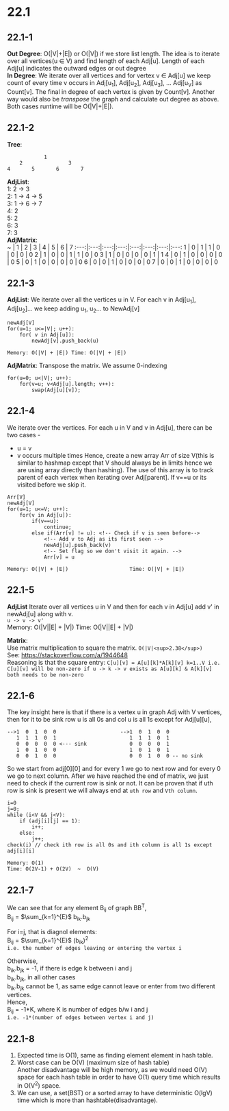 # 22.1
## 22.1-1
**Out Degree**: O(|V|+|E|) or O(|V|) if we store list length. The idea is to iterate over all vertices(u ∈ V) and find length of each Adj[u]. Length of each Adj[u] indicates the outward edges or out degree    
**In Degree**: We iterate over all vertices and for vertex v ∈ Adj[u] we keep count of every time v occurs in Adj[u<sub>1</sub>], Adj[u<sub>2</sub>], Adj[u<sub>3</sub>], ... Adj[u<sub>V</sub>] as Count[v]. The final in degree of each vertex is given by Count[v]. Another way would also be *transpose* the graph and calculate out degree as above. Both cases runtime will be O(|V|+|E|). 

## 22.1-2
**Tree**: 
```
            1
    2               3
4       5       6       7
```
**AdjList**:   
1: 2 -> 3  
2: 1 -> 4 -> 5  
3: 1 -> 6 -> 7  
4: 2  
5: 2  
6: 3  
7: 3  
**AdjMatrix**:  
~ | 1 | 2 | 3 | 4 | 5 | 6 | 7
:---:|:---:|:---:|:---:|:---:|:---:|:---:|:---:
1 | 0 | 1 | 1 | 0 | 0 | 0 | 0
2 | 1 | 0 | 0 | 1 | 1 | 0 | 0
3 | 1 | 0 | 0 | 0 | 0 | 1 | 1
4 | 0 | 1 | 0 | 0 | 0 | 0 | 0 
5 | 0 | 1 | 0 | 0 | 0 | 0 | 0
6 | 0 | 0 | 1 | 0 | 0 | 0 | 0
7 | 0 | 0 | 1 | 0 | 0 | 0 | 0

## 22.1-3
**AdjList**: We iterate over all the vertices u in V. For each v in Adj[u<sub>1</sub>], Adj[u<sub>2</sub>]... we keep adding u<sub>1</sub>, u<sub>2</sub>... to NewAdj[v]
```
newAdj[V]
for(u=1; u<=|V|; u++):
    for( v in Adj[u]):
        newAdj[v].push_back(u)

Memory: O(|V| + |E|) Time: O(|V| + |E|)  
```

**AdjMatrix**:
Transpose the matrix. We assume 0-indexing

```
for(u=0; u<|V|; u++):
    for(v=u; v<Adj[u].length; v++):
        swap(Adj[u][v]);
```

## 22.1-4
We iterate over the vertices. For each u in V and v in Adj[u], there can be two cases -   
- u = v
- v occurs multiple times
Hence, create a new array Arr of size V(this is similar to hashmap except that V should always be in limits hence we are using array directly than hashing). The use of this array is to track parent of each vertex when iterating over Adj[parent]. If v==u or its visited before we skip it.
```
Arr[V]
newAdj[V]
for(u=1; u<=V; u++):
    for(v in Adj[u]):
        if(v==u):
            continue;
        else if(Arr[v] != u): <!-- Check if v is seen before-->
            <!-- Add v to Adj as its first seen -->
            newAdj[u].push_back(v)
            <!-- Set flag so we don't visit it again. -->
            Arr[v] = u

Memory: O(|V| + |E|)                    Time: O(|V| + |E|)
```

## 22.1-5
**AdjList**
Iterate over all vertices u in V and then for each v in Adj[u] add v' in newAdj[u] along with v.   
`u -> v -> v'`   
Memory: O(|V||E| + |V|)
Time: O(|V||E| + |V|)

**Matrix**:   
Use matrix multiplication to square the matrix. `O(|V|<sup>2.38</sup>)`  
 See: <link>https://stackoverflow.com/a/1944648  
Reasoning is that the square entry: `C[u][v] = A[u][k]*A[k][v] k=1..V i.e. C[u][v] will be non-zero if u -> k -> v exists as A[u][k] & A[k][v] both needs to be non-zero`

## 22.1-6
The key insight here is that if there is a vertex u in graph Adj with V vertices, then for it to be sink row u is all 0s and col u is all 1s except for Adj[u][u], 
```  
-->1  0  1  0  0                     -->1  0  1  0  0   
   1  1  1  0  1                        1  1  1  0  1  
   0  0  0  0  0 <--- sink              0  0  0  0  1  
   1  0  1  0  0                        1  0  1  0  1 
   0  0  1  0  0                        0  0  1  0  0 -- no sink
``` 
So we start from adj[0][0] and for every 1 we go to next row and for every 0 we go to next column. After we have reached the end of matrix, we just need to check if the current row is sink or not.
It can be proven that if uth row is sink is present we will always end at `uth row` and  `Vth column`.
```
i=0
j=0;
while (i<V && j<V):
    if (adj[i][j] == 1):
        i++;
    else:
        j++;
check(i) // check ith row is all 0s and ith column is all 1s except adj[i][i]

Memory: O(1)
Time: O(2V-1) + O(2V)  ~  O(V)
```

## 22.1-7
We can see that for any element  B<sub>ij</sub> of graph BB<sup>T</sup>,    
 B<sub>ij</sub> = $\sum_{k=1}^{E}$ b<sub>ik</sub>.b<sub>jk</sub>

 For i=j, that is diagnol elements:   
 B<sub>ij</sub> = $\sum_{k=1}^{E}$ (b<sub>ik</sub>)<sup>2</sup>   
 `i.e. the number of edges leaving or entering the vertex i`

 Otherwise,   
 b<sub>ik</sub>.b<sub>jk</sub> = -1, if there is edge k between i and j   
  b<sub>ik</sub>.b<sub>jk</sub>, in all other cases   
b<sub>ik</sub>.b<sub>jk</sub> cannot be 1, as same edge cannot leave or enter from two different vertices.   
Hence,    
B<sub>ij</sub> = -1*K, where K is number of edges b/w i and j   
`i.e. -1*(number of edges between vertex i and j)`

## 22.1-8
1. Expected time is O(1), same as finding element element in hash table.
2. Worst case can be O(V) (maximum size of hash table)   
Another disadvantage will be high memory, as we would need O(V) space for each hash table in order to have O(1) query time which results in O(V<sup>2</sup>) space.
3. We can use, a set(BST) or a sorted array to have deterministic O(lgV) time which is more than hashtable(disadvantage).